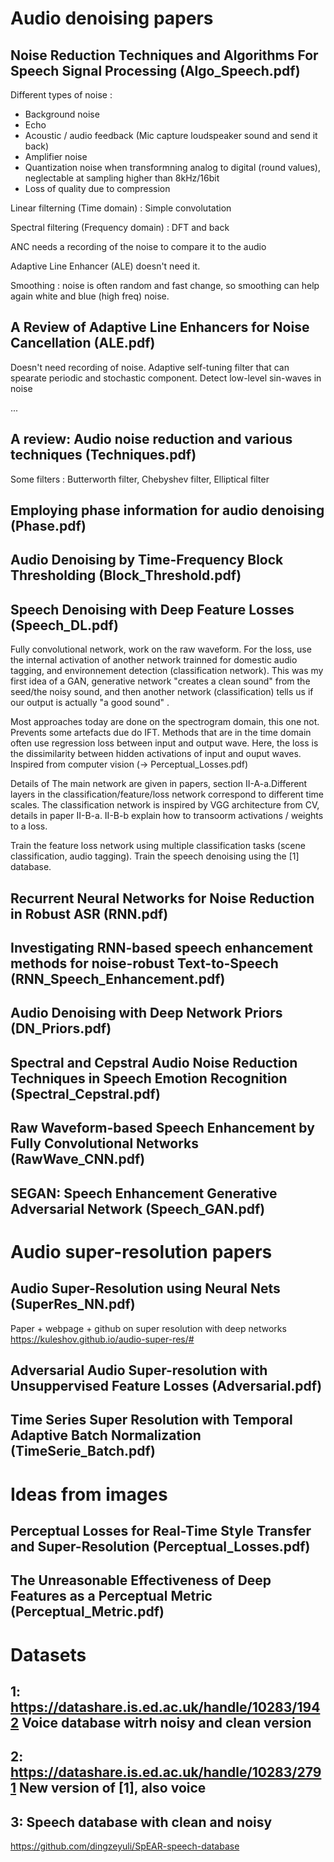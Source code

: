 # Audio denoising papers

## Noise Reduction Techniques and Algorithms For Speech Signal Processing (Algo_Speech.pdf)

Different types of noise : 

- Background noise
- Echo
- Acoustic / audio feedback (Mic capture loudspeaker sound and send it back)
- Amplifier noise
- Quantization noise when transformning analog to digital (round values), neglectable at sampling higher than 8kHz/16bit 
- Loss of quality due to compression

Linear filterning (Time domain) : Simple convolutation 

Spectral filtering (Frequency domain) : DFT and back

ANC needs a recording of the noise to compare it to the audio

Adaptive Line Enhancer (ALE) doesn't need it.

Smoothing : noise is often random and fast change, so smoothing can help again white and blue (high freq) noise.
 
## A Review of Adaptive Line Enhancers for Noise Cancellation (ALE.pdf)

Doesn't need recording of noise. Adaptive self-tuning filter that can spearate periodic and stochastic component. Detect low-level sin-waves in noise

...

## A review: Audio noise reduction and various techniques (Techniques.pdf)

Some filters : Butterworth filter, Chebyshev filter, Elliptical filter

## Employing phase information for audio denoising (Phase.pdf)



## Audio Denoising by Time-Frequency Block Thresholding (Block_Threshold.pdf)

## Speech Denoising with Deep Feature Losses (Speech_DL.pdf)

Fully convolutional network, work on the raw waveform. For the loss, use the internal activation of another network trainned for domestic audio tagging, and environnement detection (classification network). This was my first idea of a GAN, generative network "creates a clean sound" from the seed/the noisy sound, and then another network (classification) tells us if our output is actually "a good sound" .

Most approaches today are done on the spectrogram domain, this one not. Prevents some artefacts due do IFT. Methods that are in the time domain often use regression loss between input and output wave. Here, the loss is the dissimilarity between hidden activations of input and ouput waves. Inspired from computer vision (-> Perceptual_Losses.pdf)

Details of The main network are given in papers, section II-A-a.Different layers in the classification/feature/loss network correspond to different time scales. The classification network is inspired by VGG architecture from CV, details in paper II-B-a. II-B-b explain how to transoorm activations / weights to a loss.

Train the feature loss network using multiple classification tasks (scene classification, audio tagging). Train the speech denoising using the [1] database.

## Recurrent Neural Networks for Noise Reduction in Robust ASR (RNN.pdf)

## Investigating RNN-based speech enhancement methods for noise-robust Text-to-Speech (RNN_Speech_Enhancement.pdf)
## Audio Denoising with Deep Network Priors (DN_Priors.pdf)

## Spectral and Cepstral Audio Noise Reduction Techniques in Speech Emotion Recognition (Spectral_Cepstral.pdf)

## Raw Waveform-based Speech Enhancement by Fully Convolutional Networks (RawWave_CNN.pdf)

## SEGAN: Speech Enhancement Generative Adversarial Network (Speech_GAN.pdf)
# Audio super-resolution papers

## Audio Super-Resolution using Neural Nets (SuperRes_NN.pdf)

Paper + webpage + github on super resolution with deep networks
https://kuleshov.github.io/audio-super-res/#

## Adversarial Audio Super-resolution with Unsuppervised Feature Losses (Adversarial.pdf)

## Time Series Super Resolution with Temporal Adaptive Batch Normalization (TimeSerie_Batch.pdf)

# Ideas from images

## Perceptual Losses for Real-Time Style Transfer and Super-Resolution (Perceptual_Losses.pdf)

## The Unreasonable Effectiveness of Deep Features as a Perceptual Metric (Perceptual_Metric.pdf)

# Datasets 

## 1: https://datashare.is.ed.ac.uk/handle/10283/1942 Voice database witrh noisy and clean version
## 2: https://datashare.is.ed.ac.uk/handle/10283/2791 New version of [1], also voice
## 3: Speech database with clean and noisy


https://github.com/dingzeyuli/SpEAR-speech-database
